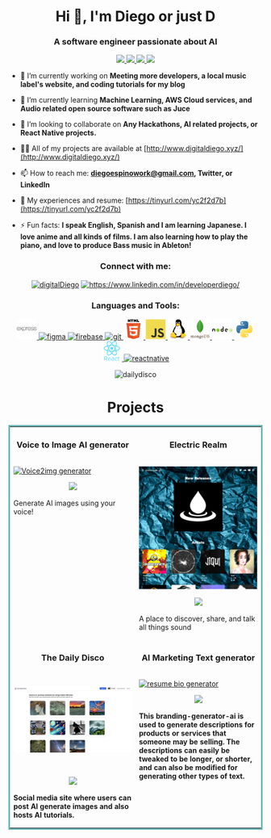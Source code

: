 <!-- img src="" width="100%"> -->
<h1 align="center">Hi 👋, I'm Diego or just D</h1>
<h3 align="center">A software engineer passionate about AI</h3>

<!--
<p align="left"> <img src="https://komarev.com/ghpvc/?username=dailydisco&label=Profile%20views&color=0e75b6&style=flat" alt="dailydisco" /> </p>
-->
<p align="center">
  <a href="https://www.digitaldiego.xyz/" target="_blank">
    <img src="https://img.shields.io/badge/website-000000?style=for-the-badge&logo=About.me&logoColor=white"/>
  </a>
  <a href="https://www.linkedin.com/in/developerdiego/" target="_blank">
    <img src="https://img.shields.io/badge/LinkedIn-0077B5?style=for-the-badge&logo=linkedin&logoColor=white"/>
  </a>
  <a href="https://twitter.com/digitaIDiego" target="_blank">
    <img src="https://img.shields.io/badge/Twitter-1DA1F2?style=for-the-badge&logo=twitter&logoColor=white"/>
  </a>
  <a href="https://tinyurl.com/yc2f2d7b" target="_blank">
    <img src="https://img.shields.io/badge/RESUME-000000?style=for-the-badge&logo=About.me&logoColor=white"/>
  </a>
</p>

- 🔭 I’m currently working on **Meeting more developers, a local music label's website, and coding tutorials for my blog**

- 🌱 I’m currently learning **Machine Learning, AWS Cloud services, and Audio related open source software such as Juce**

- 👯 I’m looking to collaborate on **Any Hackathons, AI related projects, or React Native projects.**

<!-- - 🤝 I’m looking for help with **Connecting NEXT Auth with Firebase Adapter** -->

- 👨‍💻 All of my projects are available at [http://www.digitaldiego.xyz/](http://www.digitaldiego.xyz/)

- 📫 How to reach me: **diegoespinowork@gmail.com, Twitter, or LinkedIn**

- 📄 My experiences and resume: [https://tinyurl.com/yc2f2d7b](https://tinyurl.com/yc2f2d7b)

- ⚡ Fun facts: **I speak English, Spanish and I am learning Japanese. I love anime and all kinds of films. I am also learning how to play the piano, and love to produce Bass music in Ableton!**

<h3 align="center">Connect with me:</h3>
<p align="center">
<a href="https://twitter.com/digitaIDiego" target="blank"><img align="center" src="https://raw.githubusercontent.com/rahuldkjain/github-profile-readme-generator/master/src/images/icons/Social/twitter.svg" alt="digitalDiego" height="30" width="40" /></a>
<a href="https://linkedin.com/in/https://www.linkedin.com/in/developerdiego/" target="blank"><img align="center" src="https://raw.githubusercontent.com/rahuldkjain/github-profile-readme-generator/master/src/images/icons/Social/linked-in-alt.svg" alt="https://www.linkedin.com/in/developerdiego/" height="30" width="40" /></a>
</p>

<h3 align="center">Languages and Tools:</h3>
<p align="center"></a><a href="https://expressjs.com" target="_blank" rel="noreferrer"> <img src="https://raw.githubusercontent.com/devicons/devicon/master/icons/express/express-original-wordmark.svg" alt="express" width="40" height="40"/> </a> <a href="https://www.figma.com/" target="_blank" rel="noreferrer"> <img src="https://www.vectorlogo.zone/logos/figma/figma-icon.svg" alt="figma" width="40" height="40"/> </a> <a href="https://firebase.google.com/" target="_blank" rel="noreferrer"> <img src="https://www.vectorlogo.zone/logos/firebase/firebase-icon.svg" alt="firebase" width="40" height="40"/> </a> <a href="https://git-scm.com/" target="_blank" rel="noreferrer"> <img src="https://www.vectorlogo.zone/logos/git-scm/git-scm-icon.svg" alt="git" width="40" height="40"/> </a> <a href="https://www.w3.org/html/" target="_blank" rel="noreferrer"> <img src="https://raw.githubusercontent.com/devicons/devicon/master/icons/html5/html5-original-wordmark.svg" alt="html5" width="40" height="40"/> </a> <a href="https://developer.mozilla.org/en-US/docs/Web/JavaScript" target="_blank" rel="noreferrer"> <img src="https://raw.githubusercontent.com/devicons/devicon/master/icons/javascript/javascript-original.svg" alt="javascript" width="40" height="40"/> </a> <a href="https://www.linux.org/" target="_blank" rel="noreferrer"> <img src="https://raw.githubusercontent.com/devicons/devicon/master/icons/linux/linux-original.svg" alt="linux" width="40" height="40"/> </a> <a href="https://www.mongodb.com/" target="_blank" rel="noreferrer"> <img src="https://raw.githubusercontent.com/devicons/devicon/master/icons/mongodb/mongodb-original-wordmark.svg" alt="mongodb" width="40" height="40"/> </a> <a href="https://nodejs.org" target="_blank" rel="noreferrer"> <img src="https://raw.githubusercontent.com/devicons/devicon/master/icons/nodejs/nodejs-original-wordmark.svg" alt="nodejs" width="40" height="40"/> </a> <a href="https://www.python.org" target="_blank" rel="noreferrer"> <img src="https://raw.githubusercontent.com/devicons/devicon/master/icons/python/python-original.svg" alt="python" width="40" height="40"/> </a> <a href="https://reactjs.org/" target="_blank" rel="noreferrer"> <img src="https://raw.githubusercontent.com/devicons/devicon/master/icons/react/react-original-wordmark.svg" alt="react" width="40" height="40"/> </a> <a href="https://reactnative.dev/" target="_blank" rel="noreferrer"> <img src="https://reactnative.dev/img/header_logo.svg" alt="reactnative" width="40" height="40"/> </a> </p>

<p align="center"><img align="center" src="https://github-readme-stats.vercel.app/api/top-langs?username=dailydisco&show_icons=true&locale=en&layout=compact" alt="dailydisco" /></p>

<!--

<p align="center">&nbsp;<img align="center" src="https://github-readme-stats.vercel.app/api?username=dailydisco&show_icons=true&locale=en" alt="dailydisco" /></p>
-->

<!-- <p align="center"><img align="center" src="https://github-readme-streak-stats.herokuapp.com/?user=dailydisco&" alt="dailydisco" /></p> -->

# <h1 align="center">Projects</h1>

<table bordercolor="#66b2b2">

  <tr>
  <td width="50%" valign="top">
      <h3 align="center">Voice to Image AI generator</h3>
        <br />
        <a target="_blank" href='https://github.com/DailyDisco/AI-voice-to-image'>
            <img src="" width="100%" alt="Voice2img generator"/>
        </a>
        <br />
        <p align="center">
          
  <a href="https://github.com/DailyDisco/AI-voice-to-image">
    <img src="https://img.shields.io/static/v1?label=|&message=REPO&color=23555f&style=plastic&logo=github&logo-color=white"/>
  </a> 
      </p>
        <p>Generate AI images using your voice!</p>
    </td>
     <td width="50%" valign="top">
      <h3 align="center">Electric Realm</h3>
        <br />
        <a target="_blank" href='https://github.com/DailyDisco/AI-voice-to-image'>
            <img src="images/ElectricRealm.png" width="100%" alt="Electric Realm Music Site"/>
        </a>
        <br />
        <p align="center">

  <a href="https://github.com/DailyDisco/electric-realm">
    <img src="https://img.shields.io/static/v1?label=|&message=REPO&color=23555f&style=plastic&logo=github&logo-color=white"/>
  </a> 
      </p>
        <p>A place to discover, share, and talk all things sound</p>
    </td>
  </tr>
  
  <tr>
    <td width="50%" valign="top">
      <h3 align="center">The Daily Disco</h3>
        <br />
      <p align='center'>
      <a target='https://github.com/DailyDisco/the-template'>
            <img src="images/socialCover1.jpg" width="100%"  alt="Social Media Homepage"/>
        </a>
      </p>
        <br />
        <p align="center">
          
  <a href="https://github.com/DailyDisco/the-template">
    <img src="https://img.shields.io/static/v1?label=|&message=REPO&color=23555f&style=plastic&logo=github&logo-color=white"/>
  </a>
      </p>
        <p><strong>Social media site where users can post AI generate images and also hosts AI tutorials.</p>
    </td>
    <td width="50%" valign="top">
      <h3 align="center">AI Marketing Text generator</h3>
        <br />
        <a target="_blank" href="https://resume-bio-generator.vercel.app/">
            <img src="images/brandingGeneratorShort.gif" width="100%" alt="resume bio generator"/>
        </a>
        <br />
        <p align="center">
          
  <a href="https://github.com/DailyDisco/branding-generator-ai" target="_blank">
    <img src="https://img.shields.io/static/v1?label=|&message=REPO&color=23555f&style=plastic&logo=github&logo-color=white"/>
  </a> 
      </p>
        <p><strong>This branding-generator-ai is used to generate descriptions for products or services that someone may be selling. The descriptions can easily be tweaked to be longer, or shorter, and can also be modified for generating other types of text.</p>
    </td>
  </tr>
 
</table>

<!--

<p align="center">
  <a href="https://www.digitaldiego.xyz/" target="_blank">
    <img src="https://img.shields.io/badge/website-000000?style=for-the-badge&logo=About.me&logoColor=white"/>
  </a>
  <a href="https://www.linkedin.com/in/developerdiego/" target="_blank">
    <img src="https://img.shields.io/badge/LinkedIn-0077B5?style=for-the-badge&logo=linkedin&logoColor=white"/>
  </a>
  <a href="https://twitter.com/digitaIDiego" target="_blank">
    <img src="https://img.shields.io/badge/Twitter-1DA1F2?style=for-the-badge&logo=twitter&logoColor=white"/>
  </a>
  <a href="https://tinyurl.com/yc2f2d7b" target="_blank">
    <img src="https://img.shields.io/badge/RESUME-000000?style=for-the-badge&logo=About.me&logoColor=white"/>
  </a>
</p>

<!--

<p align="center">
  <a href="https://www.digitaldiego.xyz/" target="_blank">
    <img src="https://img.shields.io/badge/website-000000?style=for-the-badge&logo=About.me&logoColor=white"/>
  </a>
  <a href="https://www.linkedin.com/in/developerdiego/" target="_blank">
    <img src="https://img.shields.io/badge/LinkedIn-0077B5?style=for-the-badge&logo=linkedin&logoColor=white"/>
  </a>
  <a href="https://twitter.com/digitaIDiego" target="_blank">
    <img src="https://img.shields.io/badge/Twitter-1DA1F2?style=for-the-badge&logo=twitter&logoColor=white"/>
  </a>
  <a href="https://tinyurl.com/yc2f2d7b" target="_blank">
    <img src="https://img.shields.io/badge/RESUME-000000?style=for-the-badge&logo=About.me&logoColor=white"/>
  </a>
</p>

-->
